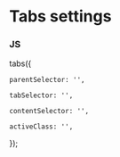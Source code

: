 # Tabs settings

### JS

tabs({

    parentSelector: '',
    
    tabSelector: '',
    
    contentSelector: '',
    
    activeClass: '', 
    
});
